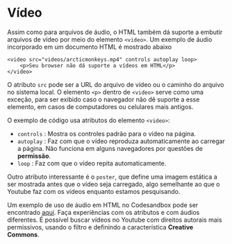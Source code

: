 # Vídeo

Assim como para arquivos de áudio, o HTML também dá suporte a embutir arquivos de vídeo por meio do elemento `<video>`. Um exemplo de áudio incorporado em um documento HTML é mostrado abaixo

```markup
<video src="videos/arcticmonkeys.mp4" controls autoplay loop>
    <p>Seu browser não dá suporte a vídeos em HTML</p>
</video>
```

O atributo `src` pode ser a URL do arquivo de vídeo ou o caminho do arquivo no sistema local. O elemento `<p>` dentro de `<video>` serve como uma exceção, para ser exibido caso o navegador não dê suporte a esse elemento, em casos de computadores ou celulares mais antigos.

O exemplo de código usa atributos do elemento `<video>`:

* `controls` : Mostra os controles padrão para o vídeo na página.
* `autoplay` : Faz com que o vídeo reproduza automaticamente ao carregar a página. Não funciona em alguns navegadores por questões de **permissão**.
* `loop` : Faz com que o vídeo repita automaticamente.

Outro atributo interessante é o `poster`, que define uma imagem estática a ser mostrada antes que o vídeo seja carregado, algo semelhante ao que o Youtube faz com os vídeos enquanto estamos pesquisando.

Um exemplo de uso de áudio em HTML no Codesandbox pode ser encontrado [aqui](https://codesandbox.io/s/05-videos-chs6l?file=/index.html). Faça experiências com os atributos e com áudios diferentes. É possível buscar vídeos no Youtube com direitos autorais mais permissivos, usando o filtro e definindo a característica **Creative Commons**.



